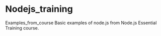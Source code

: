 # Nodejs_training
Examples_from_course
Basic examples of node.js from Node.js Essential Training course.
